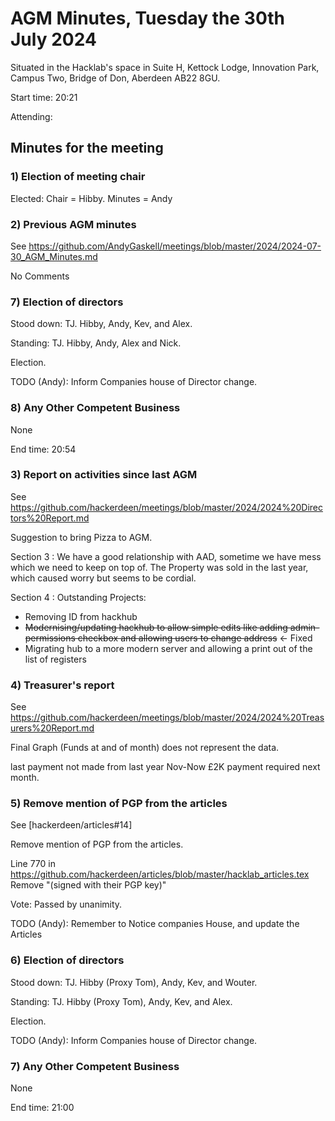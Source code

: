 # AGM Minutes, Tuesday the 30th July 2024

Situated in the Hacklab's space in Suite H, Kettock Lodge, Innovation Park, Campus Two, Bridge of Don, Aberdeen AB22 8GU.

Start time: 20:21

Attending: 

## Minutes for the meeting


### 1) Election of meeting chair

Elected: Chair = Hibby. Minutes = Andy  


### 2) Previous AGM minutes

See https://github.com/AndyGaskell/meetings/blob/master/2024/2024-07-30_AGM_Minutes.md

No Comments










### 7) Election of directors

Stood down: TJ. Hibby, Andy, Kev, and Alex.

Standing: TJ. Hibby, Andy, Alex and Nick.

Election.

TODO (Andy): Inform Companies house of Director change.


### 8) Any Other Competent Business

None

End time: 20:54 
















### 3) Report on activities since last AGM

See https://github.com/hackerdeen/meetings/blob/master/2024/2024%20Directors%20Report.md

Suggestion to bring Pizza to AGM.

Section 3
: We have a good relationship with AAD, sometime we have mess which we need to keep on top of.
  The Property was sold in the last year, which caused worry but seems to be cordial.

Section 4
: Outstanding Projects:
  * Removing ID from hackhub
  * ~~Modernising/updating hackhub to allow simple edits like adding admin-permissions checkbox and allowing users to change address~~ <- Fixed 
  * Migrating hub to a more modern server and allowing a print out of the list of registers


### 4) Treasurer's report

See https://github.com/hackerdeen/meetings/blob/master/2024/2024%20Treasurers%20Report.md

Final Graph (Funds at and of month) does not represent the data.

last payment not made from last year Nov-Now £2K payment required next month.


### 5) Remove mention of PGP from the articles

See [hackerdeen/articles#14]

Remove mention of PGP from the articles.

Line 770 in https://github.com/hackerdeen/articles/blob/master/hacklab_articles.tex
Remove "(signed with their PGP key)" 

Vote: Passed by unanimity.

TODO (Andy): Remember to Notice companies House, and update the Articles


### 6) Election of directors

Stood down: TJ. Hibby (Proxy Tom), Andy, Kev, and Wouter.

Standing: TJ. Hibby (Proxy Tom), Andy, Kev, and Alex.

Election.

TODO (Andy): Inform Companies house of Director change.


### 7) Any Other Competent Business

None

End time: 21:00
